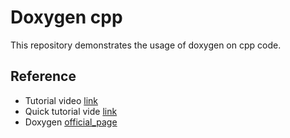 # Doxygen cpp

This repository demonstrates the usage of doxygen on cpp code.

## Reference

- Tutorial video [link](https://www.youtube.com/watch?v=LZ5E4vEhsKs)
- Quick tutorial vide [link](https://www.youtube.com/watch?v=TtRn3HsOm1s)
- Doxygen [official_page](https://www.doxygen.nl/index.html)
